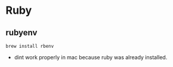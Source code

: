 # Ruby

## rubyenv
```dotnetcli
brew install rbenv
```
- dint work properly in mac because ruby was already installed.